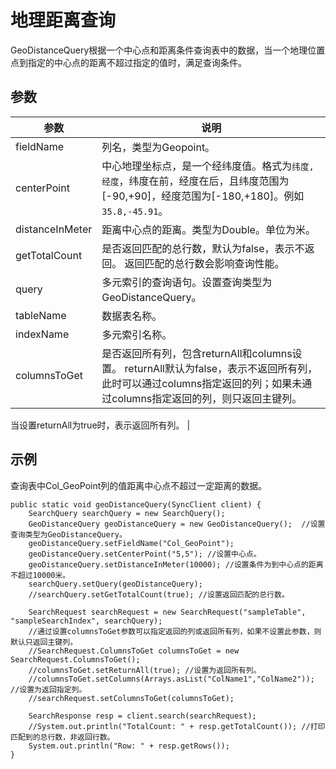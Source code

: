 # 地理距离查询

GeoDistanceQuery根据一个中心点和距离条件查询表中的数据，当一个地理位置点到指定的中心点的距离不超过指定的值时，满足查询条件。

## 参数

|参数|说明|
|--|--|
|fieldName|列名，类型为Geopoint。|
|centerPoint|中心地理坐标点，是一个经纬度值。格式为`纬度,经度`，纬度在前，经度在后，且纬度范围为\[-90,+90\]，经度范围为\[-180,+180\]。例如`35.8,-45.91`。 |
|distanceInMeter|距离中心点的距离。类型为Double。单位为米。|
|getTotalCount|是否返回匹配的总行数，默认为false，表示不返回。 返回匹配的总行数会影响查询性能。 |
|query|多元索引的查询语句。设置查询类型为GeoDistanceQuery。|
|tableName|数据表名称。|
|indexName|多元索引名称。|
|columnsToGet|是否返回所有列，包含returnAll和columns设置。 returnAll默认为false，表示不返回所有列，此时可以通过columns指定返回的列；如果未通过columns指定返回的列，则只返回主键列。

当设置returnAll为true时，表示返回所有列。 |

## 示例

查询表中Col\_GeoPoint列的值距离中心点不超过一定距离的数据。

```
public static void geoDistanceQuery(SyncClient client) {
    SearchQuery searchQuery = new SearchQuery();
    GeoDistanceQuery geoDistanceQuery = new GeoDistanceQuery();  //设置查询类型为GeoDistanceQuery。
    geoDistanceQuery.setFieldName("Col_GeoPoint");
    geoDistanceQuery.setCenterPoint("5,5"); //设置中心点。
    geoDistanceQuery.setDistanceInMeter(10000); //设置条件为到中心点的距离不超过10000米。
    searchQuery.setQuery(geoDistanceQuery);
    //searchQuery.setGetTotalCount(true); //设置返回匹配的总行数。

    SearchRequest searchRequest = new SearchRequest("sampleTable", "sampleSearchIndex", searchQuery);
    //通过设置columnsToGet参数可以指定返回的列或返回所有列，如果不设置此参数，则默认只返回主键列。
    //SearchRequest.ColumnsToGet columnsToGet = new SearchRequest.ColumnsToGet();
    //columnsToGet.setReturnAll(true); //设置为返回所有列。
    //columnsToGet.setColumns(Arrays.asList("ColName1","ColName2")); //设置为返回指定列。
    //searchRequest.setColumnsToGet(columnsToGet);

    SearchResponse resp = client.search(searchRequest);
    //System.out.println("TotalCount: " + resp.getTotalCount()); //打印匹配到的总行数，非返回行数。
    System.out.println("Row: " + resp.getRows());
}
```

